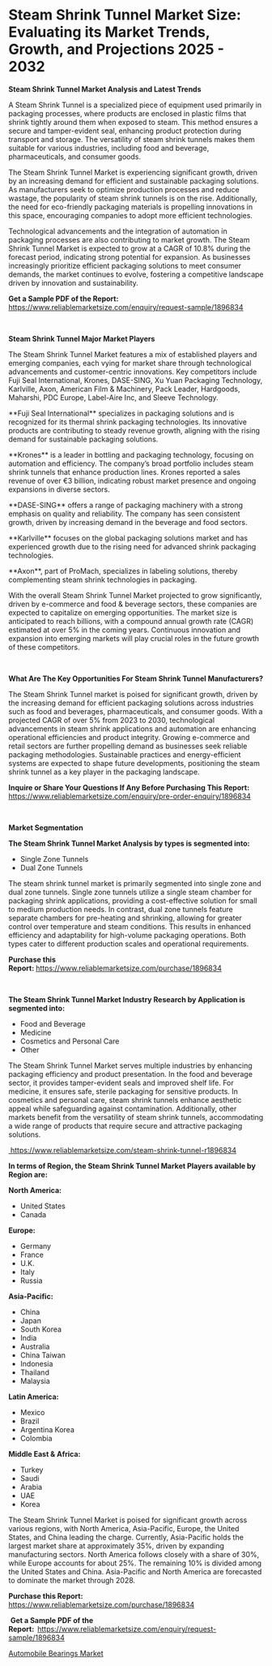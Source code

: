 <p><h1>Steam Shrink Tunnel Market Size: Evaluating its Market Trends, Growth, and Projections 2025 - 2032</h1></p><p><strong>Steam Shrink Tunnel Market Analysis and Latest Trends</strong></p>
<p><p>A Steam Shrink Tunnel is a specialized piece of equipment used primarily in packaging processes, where products are enclosed in plastic films that shrink tightly around them when exposed to steam. This method ensures a secure and tamper-evident seal, enhancing product protection during transport and storage. The versatility of steam shrink tunnels makes them suitable for various industries, including food and beverage, pharmaceuticals, and consumer goods.</p><p>The Steam Shrink Tunnel Market is experiencing significant growth, driven by an increasing demand for efficient and sustainable packaging solutions. As manufacturers seek to optimize production processes and reduce wastage, the popularity of steam shrink tunnels is on the rise. Additionally, the need for eco-friendly packaging materials is propelling innovations in this space, encouraging companies to adopt more efficient technologies.</p><p>Technological advancements and the integration of automation in packaging processes are also contributing to market growth. The Steam Shrink Tunnel Market is expected to grow at a CAGR of 10.8% during the forecast period, indicating strong potential for expansion. As businesses increasingly prioritize efficient packaging solutions to meet consumer demands, the market continues to evolve, fostering a competitive landscape driven by innovation and sustainability.</p></p>
<p><strong>Get a Sample PDF of the Report:&nbsp;</strong> <a href="https://www.reliablemarketsize.com/enquiry/request-sample/1896834?utm_campaign=2634&utm_medium=2&utm_source=Github&utm_content=ia&utm_term=30032025&utm_id=steam-shrink-tunnel">https://www.reliablemarketsize.com/enquiry/request-sample/1896834</a></p>
<p>&nbsp;</p>
<p><strong>Steam Shrink Tunnel Major Market Players</strong></p>
<p><p>The Steam Shrink Tunnel Market features a mix of established players and emerging companies, each vying for market share through technological advancements and customer-centric innovations. Key competitors include Fuji Seal International, Krones, DASE-SING, Xu Yuan Packaging Technology, Karlville, Axon, American Film & Machinery, Pack Leader, Hardgoods, Maharshi, PDC Europe, Label-Aire Inc, and Sleeve Technology.</p><p>**Fuji Seal International** specializes in packaging solutions and is recognized for its thermal shrink packaging technologies. Its innovative products are contributing to steady revenue growth, aligning with the rising demand for sustainable packaging solutions. </p><p>**Krones** is a leader in bottling and packaging technology, focusing on automation and efficiency. The company’s broad portfolio includes steam shrink tunnels that enhance production lines. Krones reported a sales revenue of over €3 billion, indicating robust market presence and ongoing expansions in diverse sectors.</p><p>**DASE-SING** offers a range of packaging machinery with a strong emphasis on quality and reliability. The company has seen consistent growth, driven by increasing demand in the beverage and food sectors. </p><p>**Karlville** focuses on the global packaging solutions market and has experienced growth due to the rising need for advanced shrink packaging technologies. </p><p>**Axon**, part of ProMach, specializes in labeling solutions, thereby complementing steam shrink technologies in packaging. </p><p>With the overall Steam Shrink Tunnel Market projected to grow significantly, driven by e-commerce and food & beverage sectors, these companies are expected to capitalize on emerging opportunities. The market size is anticipated to reach billions, with a compound annual growth rate (CAGR) estimated at over 5% in the coming years. Continuous innovation and expansion into emerging markets will play crucial roles in the future growth of these competitors.</p></p>
<p>&nbsp;</p>
<p><strong>What Are The Key Opportunities For Steam Shrink Tunnel Manufacturers?</strong></p>
<p><p>The Steam Shrink Tunnel market is poised for significant growth, driven by the increasing demand for efficient packaging solutions across industries such as food and beverages, pharmaceuticals, and consumer goods. With a projected CAGR of over 5% from 2023 to 2030, technological advancements in steam shrink applications and automation are enhancing operational efficiencies and product integrity. Growing e-commerce and retail sectors are further propelling demand as businesses seek reliable packaging methodologies. Sustainable practices and energy-efficient systems are expected to shape future developments, positioning the steam shrink tunnel as a key player in the packaging landscape.</p></p>
<p><strong>Inquire or Share Your Questions If Any Before Purchasing This Report:</strong> <a href="https://www.reliablemarketsize.com/enquiry/pre-order-enquiry/1896834?utm_campaign=2634&utm_medium=2&utm_source=Github&utm_content=ia&utm_term=30032025&utm_id=steam-shrink-tunnel">https://www.reliablemarketsize.com/enquiry/pre-order-enquiry/1896834</a></p>
<p>&nbsp;</p>
<p><strong>Market Segmentation</strong></p>
<p><strong>The Steam Shrink Tunnel Market Analysis by types is segmented into:</strong></p>
<p><ul><li>Single Zone Tunnels</li><li>Dual Zone Tunnels</li></ul></p>
<p><p>The steam shrink tunnel market is primarily segmented into single zone and dual zone tunnels. Single zone tunnels utilize a single steam chamber for packaging shrink applications, providing a cost-effective solution for small to medium production needs. In contrast, dual zone tunnels feature separate chambers for pre-heating and shrinking, allowing for greater control over temperature and steam conditions. This results in enhanced efficiency and adaptability for high-volume packaging operations. Both types cater to different production scales and operational requirements.</p></p>
<p><strong>Purchase this Report:&nbsp;</strong><a href="https://www.reliablemarketsize.com/purchase/1896834?utm_campaign=2634&utm_medium=2&utm_source=Github&utm_content=ia&utm_term=30032025&utm_id=steam-shrink-tunnel">https://www.reliablemarketsize.com/purchase/1896834</a></p>
<p>&nbsp;</p>
<p><strong>The Steam Shrink Tunnel Market Industry Research by Application is segmented into:</strong></p>
<p><ul><li>Food and Beverage</li><li>Medicine</li><li>Cosmetics and Personal Care</li><li>Other</li></ul></p>
<p><p>The Steam Shrink Tunnel Market serves multiple industries by enhancing packaging efficiency and product presentation. In the food and beverage sector, it provides tamper-evident seals and improved shelf life. For medicine, it ensures safe, sterile packaging for sensitive products. In cosmetics and personal care, steam shrink tunnels enhance aesthetic appeal while safeguarding against contamination. Additionally, other markets benefit from the versatility of steam shrink tunnels, accommodating a wide range of products that require secure and attractive packaging solutions.</p></p>
<p><a href="https://www.reliablemarketsize.com/steam-shrink-tunnel-r1896834?utm_campaign=2634&utm_medium=2&utm_source=Github&utm_content=ia&utm_term=30032025&utm_id=steam-shrink-tunnel">&nbsp;https://www.reliablemarketsize.com/steam-shrink-tunnel-r1896834</a></p>
<p><strong>In terms of Region, the Steam Shrink Tunnel Market Players available by Region are:</strong></p>
<p>
    <p> <strong> North America: </strong>
        <ul>
            <li>United States</li>
            <li>Canada</li>
        </ul>
        </p> 
    <p> <strong> Europe: </strong>
        <ul>
            <li>Germany</li>
            <li>France</li>
            <li>U.K.</li>
            <li>Italy</li>
            <li>Russia</li>
        </ul>
        </p> 
    <p> <strong> Asia-Pacific: </strong>
        <ul>
            <li>China</li>
            <li>Japan</li>
            <li>South Korea</li>
            <li>India</li>
            <li>Australia</li>
            <li>China Taiwan</li>
            <li>Indonesia</li>
            <li>Thailand</li>
            <li>Malaysia</li>
        </ul>
        </p> 
    <p> <strong> Latin America: </strong>
        <ul>
            <li>Mexico</li>
            <li>Brazil</li>
            <li>Argentina Korea</li>
            <li>Colombia</li>
        </ul>
        </p> 
    <p> <strong> Middle East & Africa: </strong>
        <ul>
            <li>Turkey</li>
            <li>Saudi</li>
            <li>Arabia</li>
            <li>UAE</li>
            <li>Korea</li>
        </ul>
    </p>
    </p>
<p><p>The Steam Shrink Tunnel Market is poised for significant growth across various regions, with North America, Asia-Pacific, Europe, the United States, and China leading the charge. Currently, Asia-Pacific holds the largest market share at approximately 35%, driven by expanding manufacturing sectors. North America follows closely with a share of 30%, while Europe accounts for about 25%. The remaining 10% is divided among the United States and China. Asia-Pacific and North America are forecasted to dominate the market through 2028.</p></p>
<p><strong>Purchase this Report: </strong><a href="https://www.reliablemarketsize.com/purchase/1896834?utm_campaign=2634&utm_medium=2&utm_source=Github&utm_content=ia&utm_term=30032025&utm_id=steam-shrink-tunnel">https://www.reliablemarketsize.com/purchase/1896834</a></p>
<p>&nbsp;<strong>Get a Sample PDF of the Report:&nbsp;&nbsp;</strong><a href="https://www.reliablemarketsize.com/enquiry/request-sample/1896834?utm_campaign=2634&utm_medium=2&utm_source=Github&utm_content=ia&utm_term=30032025&utm_id=steam-shrink-tunnel">https://www.reliablemarketsize.com/enquiry/request-sample/1896834</a></p>
<p><strong></strong></p>
<p><p><a href="https://github.com/arvelm4nthig/Market-Research-Report-List-1/blob/main/automobile-bearings-market.md?utm_campaign=2634&utm_medium=2&utm_source=Github&utm_content=ia&utm_term=30032025&utm_id=steam-shrink-tunnel">Automobile Bearings Market</a></p></p>